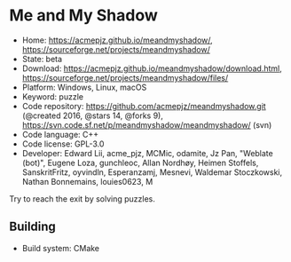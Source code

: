 # Me and My Shadow

- Home: https://acmepjz.github.io/meandmyshadow/, https://sourceforge.net/projects/meandmyshadow/
- State: beta
- Download: https://acmepjz.github.io/meandmyshadow/download.html, https://sourceforge.net/projects/meandmyshadow/files/
- Platform: Windows, Linux, macOS
- Keyword: puzzle
- Code repository: https://github.com/acmepjz/meandmyshadow.git (@created 2016, @stars 14, @forks 9), https://svn.code.sf.net/p/meandmyshadow/meandmyshadow/ (svn)
- Code language: C++
- Code license: GPL-3.0
- Developer: Edward Lii, acme_pjz, MCMic, odamite, Jz Pan, "Weblate (bot)", Eugene Loza, gunchleoc, Allan Nordhøy, Heimen Stoffels, SanskritFritz, oyvindln, Esperanzamj, Mesnevi, Waldemar Stoczkowski, Nathan Bonnemains, louies0623, M

Try to reach the exit by solving puzzles.

## Building

- Build system: CMake
